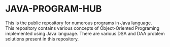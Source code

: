 # JAVA-PROGRAM-HUB
This is the public repository for numerous programs in Java language.
<br>
This repository contains various concepts of Object-Oriented Programing implemented using Java language.
There are various DSA and DAA problem solutions present in this repository.
